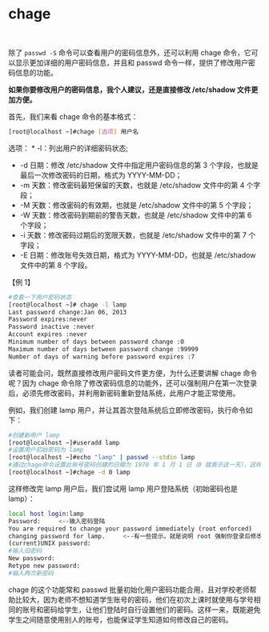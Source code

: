 # chage

‍

除了 `passwd -S`​ 命令可以查看用户的密码信息外，还可以利用 chage 命令，它可以显示更加详细的用户密码信息，并且和 passwd 命令一样，提供了修改用户密码信息的功能。

**如果你要修改用户的密码信息，我个人建议，还是直接修改 /etc/shadow 文件更加方便。**

首先，我们来看 chage 命令的基本格式：

```bash
[root@localhost ~]#chage [选项] 用户名
```

选项： *  -l：列出用户的详细密码状态;

- -d 日期：修改 /etc/shadow 文件中指定用户密码信息的第 3 个字段，也就是最后一次修改密码的日期，格式为 YYYY-MM-DD；
- -m 天数：修改密码最短保留的天数，也就是 /etc/shadow 文件中的第 4 个字段；
- -M 天数：修改密码的有效期，也就是 /etc/shadow 文件中的第 5 个字段；
- -W 天数：修改密码到期前的警告天数，也就是 /etc/shadow 文件中的第 6 个字段；
- -i 天数：修改密码过期后的宽限天数，也就是 /etc/shadow 文件中的第 7 个字段；
- -E 日期：修改账号失效日期，格式为 YYYY-MM-DD，也就是 /etc/shadow 文件中的第 8 个字段。

【例 1】

```bash
#查看一下用户密码状态
[root@localhost ~]# chage -l lamp
Last password change:Jan 06, 2013
Password expires:never
Password inactive :never
Account expires :never
Minimum number of days between password change :0
Maximum number of days between password change :99999
Number of days of warning before password expires :7
```

读者可能会问，既然直接修改用户密码文件更方便，为什么还要讲解 chage 命令呢？因为 chage 命令除了修改密码信息的功能外，还可以强制用户在第一次登录后，必须先修改密码，并利用新密码重新登陆系统，此用户才能正常使用。

例如，我们创建 lamp 用户，并让其首次登陆系统后立即修改密码，执行命令如下：

```bash
#创建新用户 lamp
[root@localhost ~]#useradd lamp
#设置用户初始密码为 lamp
[root@localhost ~]#echo "lamp" | passwd --stdin lamp
#通过chage命令设置此账号密码创建的日期为 1970 年 1 月 1 日（0 就表示这一天），这样用户登陆后就必须修改密码
[root@localhost ~]#chage -d 0 lamp
```

这样修改完 lamp 用户后，我们尝试用 lamp 用户登陆系统（初始密码也是 lamp）：

```bash
local host login:lamp
Password:     <--输入密码登陆
You are required to change your password immediately (root enforced)
changing password for lamp.     <--有一些提示，就是说明 root 强制你登录后修改密码
(current)UNIX password:
#输入旧密码
New password:
Retype new password:
#输入两次新密码
```

chage 的这个功能常和 passwd  批量初始化用户密码功能合用，且对学校老师帮助比较大，因为老师不想知道学生账号的密码，他们在初次上课时就使用与学号相同的账号和密码给学生，让他们登陆时自行设置他们的密码。这样一来，既能避免学生之间随意使用别人的账号，也能保证学生知道如何修改自己的密码。
